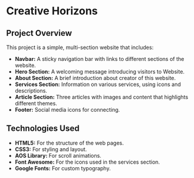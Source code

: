 # Creative Horizons

## Project Overview

This project is a simple, multi-section website that includes:

- **Navbar:** A sticky navigation bar with links to different sections of the website.
- **Hero Section:** A welcoming message introducing visitors to Website.
- **About Section:** A brief introduction about creator of this website.
- **Services Section:** Information on various services, using icons and descriptions.
- **Article Section:** Three articles with images and content that highlights different themes.
- **Footer:** Social media icons for connecting.

## Technologies Used

- **HTML5:** For the structure of the web pages.
- **CSS3:** For styling and layout.
- **AOS Library:** For scroll animations.
- **Font Awesome:** For the icons used in the services section.
- **Google Fonts:** For custom typography.
